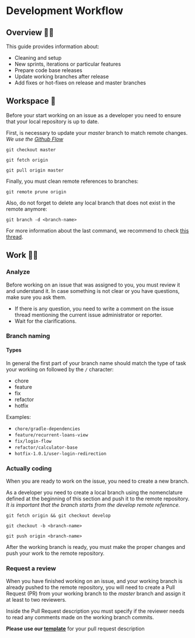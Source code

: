 # Development Workflow

## Overview ✌🏻

This guide provides information about:

- Cleaning and setup
- New sprints, iterations or particular features
- Prepare code base releases
- Update working branches after release
- Add fixes or hot-fixes on release and master branches

## Workspace 🧽

Before your start working on an issue as a developer you need to ensure that your local repository is up to date.

First, is necessary to update your _master_ branch to match remote changes.
_We use the [Github Flow](https://guides.github.com/introduction/flow/)_

```shell
git checkout master
```

```shell
git fetch origin
```

```shell
git pull origin master
```

Finally, you must clean remote references to branches:

```shell
git remote prune origin
```

Also, do not forget to delete any local branch that does not exist in the remote anymore:

```shell
git branch -d <branch-name>
```

For more information about the last command, we recommend to check [this thread](http://stackoverflow.com/questions/4040717/git-remote-prune-didnt-show-as-many-pruned-branches-as-i-expected).

## Work 💪🏻

### Analyze

Before working on an issue that was assigned to you, you must review it and understand it. In case something is not clear or you have questions, make sure you ask them.

- If there is any question, you need to write a comment on the issue thread mentioning the current issue administrator or reporter.
- Wait for the clarifications.

### Branch naming

#### Types

In general the first part of your branch name should match the type of task your working on followed by the `/` character:

- chore
- feature
- fix
- refactor
- hotfix

Examples:

- `chore/gradle-dependencies`
- `feature/recurrent-loans-view`
- `fix/login-flow`
- `refactor/calculator-base`
- `hotfix-1.0.1/user-login-redirection`

### Actually coding

When you are ready to work on the issue, you need to create a new branch.

As a developer you need to create a local branch using the nomenclature defined at the beginning of this section and push it to the remote repository. _It is important that the branch starts from the develop remote reference._

```shell
git fetch origin && git checkout develop
```

```shell
git checkout -b <branch-name>
```

```shell
git push origin <branch-name>
```

After the working branch is ready, you must make the proper changes and push your work to the remote repository.

### Request a review

When you have finished working on an issue, and your working branch is already pushed to the remote repository, you will need to create a Pull Request (PR) from your working branch to the _master_ branch and assign it at least to two reviewers.

Inside the Pull Request description you must specify if the reviewer needs to read any comments made on the working branch commits.

**Please use our [template](https://github.com/yellowme/youst-javascript/blob/master/.github/PULL_REQUEST_TEMPLATE.md)** for your pull request description
